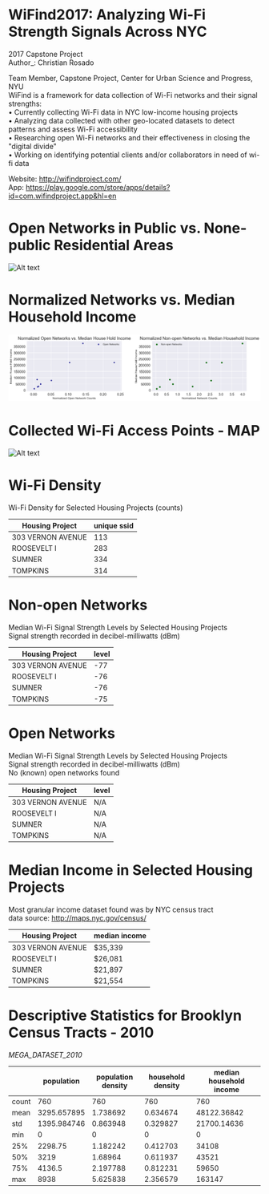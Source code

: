 # WiFind2017: Analyzing Wi-Fi Strength Signals Across NYC 
2017 Capstone Project<br />
Author_: Christian Rosado

Team Member, Capstone Project, Center for Urban Science and Progress, NYU <br />
WiFind is a framework for data collection of Wi-Fi networks and their signal strengths:<br />
• Currently collecting Wi-Fi data in NYC low-income housing projects <br />
• Analyzing data collected with other geo-located datasets to detect patterns and assess Wi-Fi accessibility<br />
• Researching open Wi-Fi networks and their effectiveness in closing the "digital divide"<br />
• Working on identifying potential clients and/or collaborators in need of wi-fi data<br />

Website: http://wifindproject.com/ <br />
App: https://play.google.com/store/apps/details?id=com.wifindproject.app&hl=en

# Open Networks in Public vs. None-public Residential Areas
![Alt text](normalized_wifi_counts_y_area.png "Optional Title")

# Normalized Networks vs. Median Household Income
![Alt text](scatter_plots.png "Optional Title")

# Collected Wi-Fi Access Points - MAP
![Alt text](housing_wifi.png "Optional Title")

# Wi-Fi Density
Wi-Fi Density for Selected Housing Projects (counts)

|Housing Project  |    unique ssid |
|----|----|
|303 VERNON AVENUE |   113|
|ROOSEVELT I       |   283|
|SUMNER            |   334|
|TOMPKINS          |   314|

# Non-open Networks 
Median Wi-Fi Signal Strength Levels by Selected Housing Projects<br />
Signal strength recorded in decibel-milliwatts (dBm)

|Housing Project  |   level|
|----|----|
|303 VERNON AVENUE|   -77|
|ROOSEVELT I      |   -76|
|SUMNER           |   -76|
|TOMPKINS         |   -75|

# Open Networks 
Median Wi-Fi Signal Strength Levels by Selected Housing Projects<br />
Signal strength recorded in decibel-milliwatts (dBm)<br />
No (known) open networks found


|Housing Project  |   level|
|----|----|
|303 VERNON AVENUE|    N/A|
|ROOSEVELT I      |    N/A|
|SUMNER           |    N/A|
|TOMPKINS         |    N/A|

# Median Income in Selected Housing Projects
Most granular income dataset found was by NYC census tract<br />
data source: http://maps.nyc.gov/census/

|Housing Project  |   median income|
|----|----|
|303 VERNON AVENUE|    $35,339|
|ROOSEVELT I      |    $26,081|
|SUMNER           |    $21,897|
|TOMPKINS         |    $21,554|

# Descriptive Statistics for Brooklyn Census Tracts - 2010
<i>MEGA_DATASET_2010</i>

||population|	population density|	household density|	median household income|
|----|----|----|----|----|
|count|	760|	760|	760|	760|
|mean|	3295.657895|	1.738692|	0.634674|	48122.36842|
|std|	1395.984746|	0.863948|	0.329827|	21700.14636|
|min|	0|	0|	0|	0|
|25%|	2298.75|	1.182242|	0.412703|	34108|
|50%|	3219|	1.68964|	0.611937|	43521|
|75%|	4136.5|	2.197788|	0.812231|	59650|
|max|	8938|	5.625838|	2.356579|	163147|
